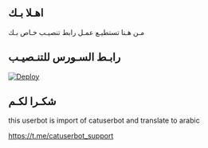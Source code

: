 ## اهـلا بـك
مـن هـنا تستطيـع عمـل رابط تنصيـب خـاص بـك

## رابـط السـورس للتنـصيـب

[![Deploy](https://www.herokucdn.com/deploy/button.svg)](https://heroku.com/deploy?template=https://github.com/Aomar3/jmthon)

## شكـرا لكـم 


this userbot is import of catuserbot and translate to arabic

https://t.me/catuserbot_support

